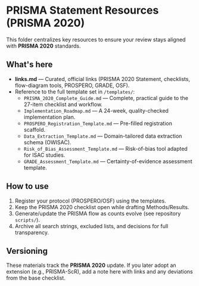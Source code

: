 # PRISMA Statement Resources (PRISMA 2020)

This folder centralizes key resources to ensure your review stays aligned with **PRISMA 2020** standards.

## What's here
- **links.md** — Curated, official links (PRISMA 2020 Statement, checklists, flow-diagram tools, PROSPERO, GRADE, OSF).
- Reference to the full template set in `/templates/`:
  - `PRISMA_2020_Complete_Guide.md` — Complete, practical guide to the 27-item checklist and workflow.
  - `Implementation_Roadmap.md` — A 24-week, quality-checked implementation plan.
  - `PROSPERO_Registration_Template.md` — Pre-filled registration scaffold.
  - `Data_Extraction_Template.md` — Domain-tailored data extraction schema (OWISAC).
  - `Risk_of_Bias_Assessment_Template.md` — Risk-of-bias tool adapted for ISAC studies.
  - `GRADE_Assessment_Template.md` — Certainty-of-evidence assessment template.

## How to use
1. Register your protocol (PROSPERO/OSF) using the templates.
2. Keep the PRISMA 2020 checklist open while drafting Methods/Results.
3. Generate/update the PRISMA flow as counts evolve (see repository `scripts/`).
4. Archive all search strings, excluded lists, and decisions for full transparency.

## Versioning
These materials track the **PRISMA 2020** update. If you later adopt an extension (e.g., PRISMA-ScR), add a note here with links and any deviations from the base checklist.

